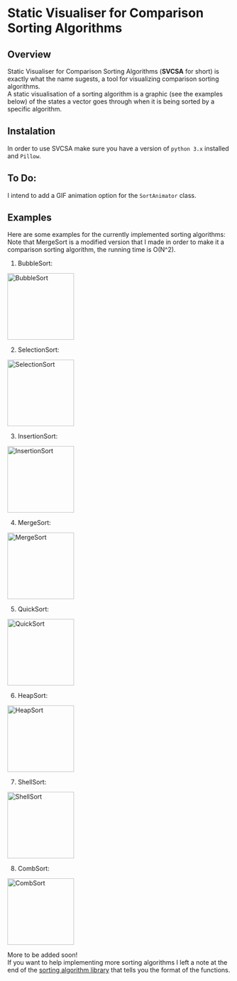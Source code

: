 # Static Visualiser for Comparison Sorting Algorithms

## Overview
Static Visualiser for Comparison Sorting Algorithms (**SVCSA** for short) is exactly what the name sugests, a tool for visualizing comparison sorting algorithms.  <br>
A static visualisation of a sorting algorithm is a graphic (see the examples below) of the states a vector goes through when it is being sorted by a specific algorithm.

## Instalation
In order to use SVCSA make sure you have a version of `python 3.x` installed and `Pillow`.

## To Do:
I intend to add a GIF animation option for the `SortAnimator` class.

## Examples
Here are some examples for the currently implemented sorting algorithms: <br>
Note that MergeSort is a modified version that I made in order to make it a comparison sorting algorithm, the running time is O(N^2).

1. BubbleSort: <br>
<img src="examples/BubbleSort.png" alt="BubbleSort" width="150"/>
<br>

2. SelectionSort: <br>
<img src="examples/SelectionSort.png" alt="SelectionSort" width="150"/>
<br>

3. InsertionSort: <br>
<img src="examples/InsertionSort.png" alt="InsertionSort" width="150"/>
<br>

4. MergeSort: <br>
<img src="examples/MergeSort.png" alt="MergeSort" width="150"/>
<br>

5. QuickSort: <br>
<img src="examples/QuickSort.png" alt="QuickSort" width="150"/>
<br>

6. HeapSort: <br>
<img src="examples/HeapSort.png" alt="HeapSort" width="150"/>
<br>

7. ShellSort: <br>
<img src="examples/ShellSort.png" alt="ShellSort" width="150"/>
<br>

8. CombSort: <br>
<img src="examples/CombSort.png" alt="CombSort" width="150"/>
<br>

More to be added soon! <br>
If you want to help implementing more sorting algorithms I left a note at the end of the [sorting algorithm library](sorting_algorithms.py) that tells you the format of the functions.
